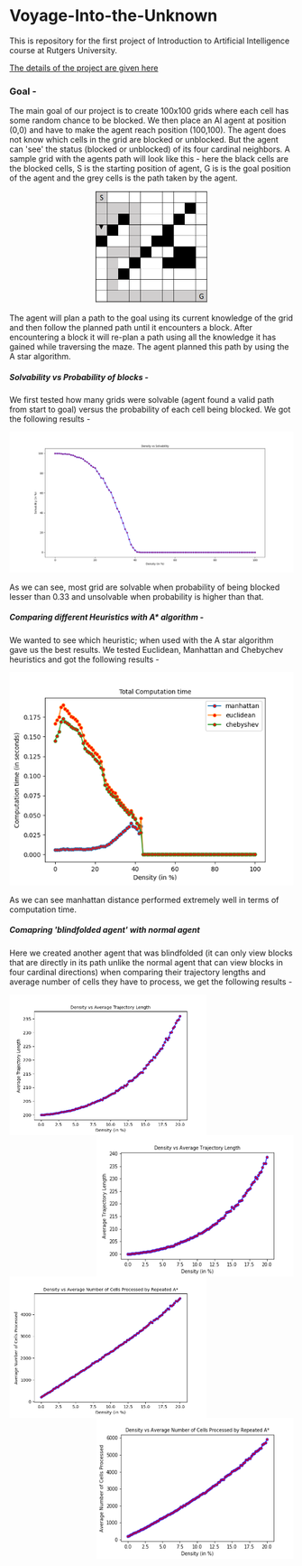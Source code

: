 # Voyage-Into-the-Unknown
This is repository for the first project of Introduction to Artificial Intelligence course at Rutgers University.

[The details of the project are given here ](https://github.com/Utsav-Patel/Voyage-Into-the-Unknown/blob/main/Assignment_1.pdf)


### Goal -

The main goal of our project is to create 100x100 grids where each cell has some random chance to be blocked. We then place an AI agent at position (0,0) and have to make
the agent reach position (100,100). The agent does not know which cells in the grid are blocked or unblocked. But the agent can 'see' the status (blocked or unblocked) of
its four cardinal neighbors. A sample grid with the agents path will look like this - here the black cells are the blocked cells, S is the starting position of agent, G is
is the goal position of the agent and the grey cells is the path taken by the agent.

<p align="center">
	<img src="/images/First_Path.PNG" width="200" height="200">
</p>

The agent will plan a path to the goal using its current knowledge of the grid and then follow the planned path until it encounters a block. After encountering a block it will
re-plan a path using all the knowledge it has gained while traversing the maze. The agent planned this path by using the A star algorithm.


##### Solvability vs Probability of blocks -

We first tested how many grids were solvable (agent found a valid path from start to goal) versus the probability of each cell being blocked. We got the following results - 

<p align="center">
	<img src="/images/Density_vs_Solvability.png">
</p>

As we can see, most grid are solvable when probability of being blocked lesser than 0.33 and unsolvable when probability is higher than that.


##### Comparing different Heuristics with A* algorithm - 

We wanted to see which heuristic; when used with the A star algorithm gave us the best results. We tested Euclidean, Manhattan and Chebychev heuristics and got the following
results -

<p align="center">
	<img src="/images/combine_computation_time.png">
</p>


As we can see manhattan distance performed extremely well in terms of computation time.

##### Comapring 'blindfolded agent' with normal agent

Here we created another agent that was blindfolded (it can only view blocks that are directly in its path unlike the normal agent that can view blocks in four cardinal directions)
when comparing their trajectory lengths and average number of cells they have to process, we get the following results - 


<img src="/images/6_Average_Trajectory_Length.png" width="350" height="250" align = "left">

<img src="/images/7_Average_Trajectory_Length.png" width="350" height="250" align = "right">

<img src="/images/6_avg_number_of_cells_processed.png" width="350" height="250" align = "left">

<img src="/images/7_avg_number_of_cells_processed.png" width="350" height="250" align = "right">
